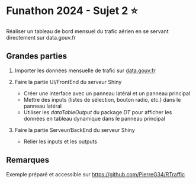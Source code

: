 # Funathon 2024 - Sujet 2 :star:

Réaliser un tableau de bord mensuel du trafic aérien en se servant directement sur data.gouv.fr

## Grandes parties

1. Importer les données mensuelle de trafic sur [data.gouv.fr](https://www.data.gouv.fr/fr/datasets/trafic-aerien-commercial-mensuel-francais-par-paire-daeroports-par-sens-depuis-1990/)

2. Faire la partie UI/FrontEnd du serveur Shiny
   - Créer une interface avec un panneau latéral et un panneau principal
   - Mettre des inputs (listes de sélection, bouton radio, etc.) dans le panneau latéral 
   - Utiliser les _dataTableOutput_ du package _DT_ pour afficher les données en tableau dynamique dans le panneau principal

3. Faire la partie Serveur/BackEnd du serveur Shiny
   - Relier les inputs et les outputs

## Remarques

Exemple préparé et accessible sur https://github.com/PierreG34/RTraffic
